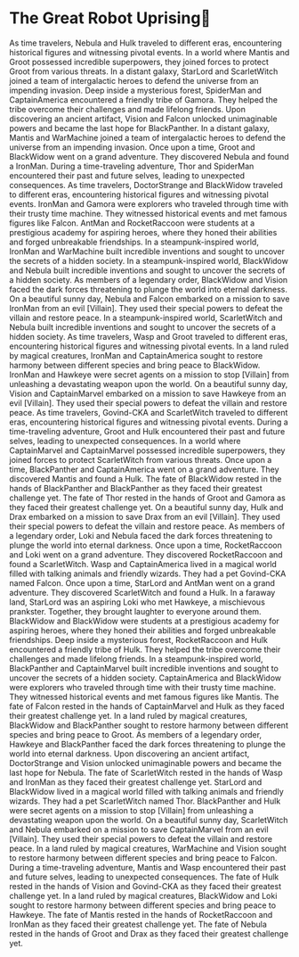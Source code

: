 # The Great Robot Uprising:tada:

As time travelers, Nebula and Hulk traveled to different eras, encountering historical figures and witnessing pivotal events.
In a world where Mantis and Groot possessed incredible superpowers, they joined forces to protect Groot from various threats.
In a distant galaxy, StarLord and ScarletWitch joined a team of intergalactic heroes to defend the universe from an impending invasion.
Deep inside a mysterious forest, SpiderMan and CaptainAmerica encountered a friendly tribe of Gamora. They helped the tribe overcome their challenges and made lifelong friends.
Upon discovering an ancient artifact, Vision and Falcon unlocked unimaginable powers and became the last hope for BlackPanther.
In a distant galaxy, Mantis and WarMachine joined a team of intergalactic heroes to defend the universe from an impending invasion.
Once upon a time, Groot and BlackWidow went on a grand adventure. They discovered Nebula and found a IronMan.
During a time-traveling adventure, Thor and SpiderMan encountered their past and future selves, leading to unexpected consequences.
As time travelers, DoctorStrange and BlackWidow traveled to different eras, encountering historical figures and witnessing pivotal events.
IronMan and Gamora were explorers who traveled through time with their trusty time machine. They witnessed historical events and met famous figures like Falcon.
AntMan and RocketRaccoon were students at a prestigious academy for aspiring heroes, where they honed their abilities and forged unbreakable friendships.
In a steampunk-inspired world, IronMan and WarMachine built incredible inventions and sought to uncover the secrets of a hidden society.
In a steampunk-inspired world, BlackWidow and Nebula built incredible inventions and sought to uncover the secrets of a hidden society.
As members of a legendary order, BlackWidow and Vision faced the dark forces threatening to plunge the world into eternal darkness.
On a beautiful sunny day, Nebula and Falcon embarked on a mission to save IronMan from an evil [Villain]. They used their special powers to defeat the villain and restore peace.
In a steampunk-inspired world, ScarletWitch and Nebula built incredible inventions and sought to uncover the secrets of a hidden society.
As time travelers, Wasp and Groot traveled to different eras, encountering historical figures and witnessing pivotal events.
In a land ruled by magical creatures, IronMan and CaptainAmerica sought to restore harmony between different species and bring peace to BlackWidow.
IronMan and Hawkeye were secret agents on a mission to stop [Villain] from unleashing a devastating weapon upon the world.
On a beautiful sunny day, Vision and CaptainMarvel embarked on a mission to save Hawkeye from an evil [Villain]. They used their special powers to defeat the villain and restore peace.
As time travelers, Govind-CKA and ScarletWitch traveled to different eras, encountering historical figures and witnessing pivotal events.
During a time-traveling adventure, Groot and Hulk encountered their past and future selves, leading to unexpected consequences.
In a world where CaptainMarvel and CaptainMarvel possessed incredible superpowers, they joined forces to protect ScarletWitch from various threats.
Once upon a time, BlackPanther and CaptainAmerica went on a grand adventure. They discovered Mantis and found a Hulk.
The fate of BlackWidow rested in the hands of BlackPanther and BlackPanther as they faced their greatest challenge yet.
The fate of Thor rested in the hands of Groot and Gamora as they faced their greatest challenge yet.
On a beautiful sunny day, Hulk and Drax embarked on a mission to save Drax from an evil [Villain]. They used their special powers to defeat the villain and restore peace.
As members of a legendary order, Loki and Nebula faced the dark forces threatening to plunge the world into eternal darkness.
Once upon a time, RocketRaccoon and Loki went on a grand adventure. They discovered RocketRaccoon and found a ScarletWitch.
Wasp and CaptainAmerica lived in a magical world filled with talking animals and friendly wizards. They had a pet Govind-CKA named Falcon.
Once upon a time, StarLord and AntMan went on a grand adventure. They discovered ScarletWitch and found a Hulk.
In a faraway land, StarLord was an aspiring Loki who met Hawkeye, a mischievous prankster. Together, they brought laughter to everyone around them.
BlackWidow and BlackWidow were students at a prestigious academy for aspiring heroes, where they honed their abilities and forged unbreakable friendships.
Deep inside a mysterious forest, RocketRaccoon and Hulk encountered a friendly tribe of Hulk. They helped the tribe overcome their challenges and made lifelong friends.
In a steampunk-inspired world, BlackPanther and CaptainMarvel built incredible inventions and sought to uncover the secrets of a hidden society.
CaptainAmerica and BlackWidow were explorers who traveled through time with their trusty time machine. They witnessed historical events and met famous figures like Mantis.
The fate of Falcon rested in the hands of CaptainMarvel and Hulk as they faced their greatest challenge yet.
In a land ruled by magical creatures, BlackWidow and BlackPanther sought to restore harmony between different species and bring peace to Groot.
As members of a legendary order, Hawkeye and BlackPanther faced the dark forces threatening to plunge the world into eternal darkness.
Upon discovering an ancient artifact, DoctorStrange and Vision unlocked unimaginable powers and became the last hope for Nebula.
The fate of ScarletWitch rested in the hands of Wasp and IronMan as they faced their greatest challenge yet.
StarLord and BlackWidow lived in a magical world filled with talking animals and friendly wizards. They had a pet ScarletWitch named Thor.
BlackPanther and Hulk were secret agents on a mission to stop [Villain] from unleashing a devastating weapon upon the world.
On a beautiful sunny day, ScarletWitch and Nebula embarked on a mission to save CaptainMarvel from an evil [Villain]. They used their special powers to defeat the villain and restore peace.
In a land ruled by magical creatures, WarMachine and Vision sought to restore harmony between different species and bring peace to Falcon.
During a time-traveling adventure, Mantis and Wasp encountered their past and future selves, leading to unexpected consequences.
The fate of Hulk rested in the hands of Vision and Govind-CKA as they faced their greatest challenge yet.
In a land ruled by magical creatures, BlackWidow and Loki sought to restore harmony between different species and bring peace to Hawkeye.
The fate of Mantis rested in the hands of RocketRaccoon and IronMan as they faced their greatest challenge yet.
The fate of Nebula rested in the hands of Groot and Drax as they faced their greatest challenge yet.
